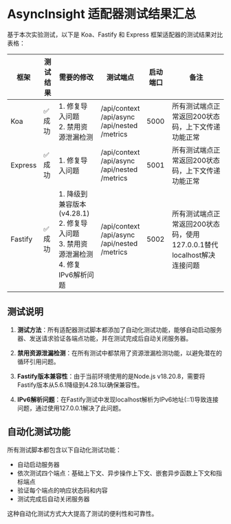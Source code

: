 # AsyncInsight 适配器测试结果汇总

基于本次实验测试，以下是 Koa、Fastify 和 Express 框架适配器的测试结果对比表格：

| 框架 | 测试结果 | 需要的修改 | 测试端点 | 启动端口 | 备注 |
|------|----------|------------|----------|----------|------|
| Koa | ✅ 成功 | 1. 修复导入问题<br>2. 禁用资源泄漏检测 | /api/context<br>/api/async<br>/api/nested<br>/metrics | 5000 | 所有测试端点正常返回200状态码，上下文传递功能正常 |
| Express | ✅ 成功 | 1. 修复导入问题 | /api/context<br>/api/async<br>/api/nested<br>/metrics | 5001 | 所有测试端点正常返回200状态码，上下文传递功能正常 |
| Fastify | ✅ 成功 | 1. 降级到兼容版本 (v4.28.1)<br>2. 修复导入问题<br>3. 禁用资源泄漏检测<br>4. 修复IPv6解析问题 | /api/context<br>/api/async<br>/api/nested<br>/metrics | 5002 | 所有测试端点正常返回200状态码，使用127.0.0.1替代localhost解决连接问题 |

## 测试说明

1. **测试方法**：所有适配器测试脚本都添加了自动化测试功能，能够自动启动服务器、发送请求验证各端点功能，并在测试完成后自动关闭服务器。

2. **禁用资源泄漏检测**：在所有测试中都禁用了资源泄漏检测功能，以避免潜在的循环引用问题。

3. **Fastify版本兼容性**：由于当前环境使用的是Node.js v18.20.8，需要将Fastify版本从5.6.1降级到4.28.1以确保兼容性。

4. **IPv6解析问题**：在Fastify测试中发现localhost解析为IPv6地址(::1)导致连接问题，通过使用127.0.0.1解决了此问题。

## 自动化测试功能

所有测试脚本都包含以下自动化测试功能：

- 自动启动服务器
- 依次测试四个端点：基础上下文、异步操作上下文、嵌套异步函数上下文和指标端点
- 验证每个端点的响应状态码和内容
- 测试完成后自动关闭服务器

这种自动化测试方式大大提高了测试的便利性和可靠性。